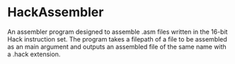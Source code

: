 # HackAssembler

An assembler program designed to assemble .asm files written in the 16-bit Hack instruction set. The program takes a filepath of a file to be assembled as an main argument
and outputs an assembled file of the same name with a .hack extension.
